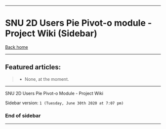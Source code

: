 
***

# SNU 2D Users Pie Pivot-o module - Project Wiki (Sidebar)

[Back home](https://github.com/seanpm2001/SNU_2D_Users_Pie_Pivot-o/wiki/)

***

## Featured articles:

> * None, at the moment.

***

SNU 2D Users Pie Pivot-o Module - Project Wiki

Sidebar version: `1 (Tuesday, June 30th 2020 at 7:07 pm)`

### End of sidebar

***
